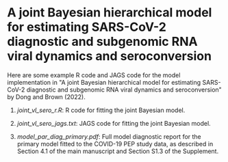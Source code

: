 # A joint Bayesian hierarchical model for estimating SARS-CoV-2 diagnostic and subgenomic RNA viral dynamics and seroconversion

Here are some example R code and JAGS code for the model implementation in "A joint Bayesian hierarchical model for estimating SARS-CoV-2 diagnostic and subgenomic RNA viral dynamics and seroconversion" by Dong and Brown (2022). 

1. *joint_vl_sero_r.R*: R code for fitting the joint Bayesian model. 

2. *joint_vl_sero_jags.txt*: JAGS code for fitting the joint Bayesian model. 

3. *model_par_diag_primary.pdf*: Full model diagnostic report for the primary model fitted to the COVID-19 PEP study data, as described in Section 4.1 of the main manuscript and Section S1.3 of the Supplement. 

